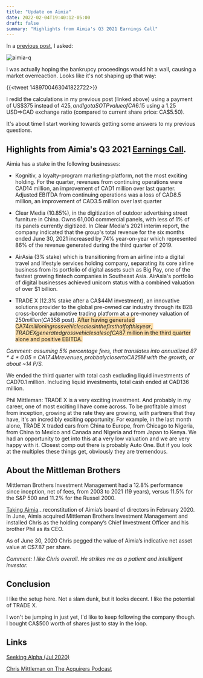 ```yaml
---
title: "Update on Aimia"
date: 2022-02-04T19:40:12-05:00
draft: false
summary: "Highlights from Aimia's Q3 2021 Earnings Call"
---
```


In a [previous post](/diary/aimia/), I asked:

![aimia-q](/images/aimia-q.png)

I was actually hoping the bankrupcy proceedings would hit a wall, causing a market overreaction. Looks like it's not shaping up that way:

{{<tweet 1489700463041822722>}}

I redid the calculations in my previous post (linked above) using a payment of US$375 instead of $425, and I got a SOTP value of CA$6.15 using a 1.25 USD=>CAD exchange ratio (compared to current share price: CA$5.50).

It's about time I start working towards getting some answers to my previous questions.

## Highlights from Aimia's Q3 2021 [Earnings Call](https://seekingalpha.com/article/4468554-aimia-inc-aimff-ceo-phil-mittleman-on-q3-2021-results-earnings-call-transcript).

Aimia has a stake in the following businesses:

- Kognitiv, a loyalty-program marketing-platform, not the most exciting holding.  For the quarter, revenues from continuing operations were CAD14 million, an improvement of CAD1 million over last quarter. Adjusted EBITDA from continuing operations was a loss of CAD8.5 million, an improvement of CAD3.5 million over last quarter

- Clear Media (10.85%), in the digitization of outdoor advertising street furniture in China. Owns 61,000 commercial panels, with less of 1% of its panels currently digitized.  In Clear Media's 2021 interim report, the company indicated that the group's total revenue for the six months ended June 30, 2021 increased by 74% year-on-year which represented 86% of the revenue generated during the third quarter of 2019.

- AirAsia (3% stake) which is transitioning from an airline into a digital travel and lifestyle services holding company, separating its core airline business from its portfolio of digital assets such as Big Pay, one of the fastest growing fintech companies in Southeast Asia. AirAsia's portfolio of digital businesses achieved unicorn status with a combined valuation of over $1 billion. 

- TRADE X (12.3% stake after a CA$44M investment), an innovative solutions provider to the global pre-owned car industry through its B2B cross-border automotive trading platform at a pre-money valuation of $250 million (CA$358 post). <span style="background-color: #FEDDAA;">After having generated CA$74 million in gross vehicle sales in the first half of this year, TRADE X generated gross vehicle sales of CA$87 million in the third quarter alone and positive EBITDA.</span>

_Comment: assuming 5% percentage fees, that translates into annualized 87 * 4 * 0.05 = CA$17.4M revenues, probbaly closer to CA$25M with the growth, or about ~14 P/S._

We ended the third quarter with total cash excluding liquid investments of CAD70.1 million. Including liquid investments, total cash ended at CAD136 million. 

Phil Mittleman: TRADE X is a very exciting investment. And probably in my career, one of most exciting I have come across. To be profitable almost from inception, growing at the rate they are growing, with partners that they have, it's an incredibly exciting opportunity. For example, in the last month alone, TRADE X traded cars from China to Europe, from Chicago to Nigeria, from China to Mexico and Canada and Nigeria and from Japan to Kenya. We had an opportunity to get into this at a very low valuation and we are very happy with it. Closest comp out there is probably Auto One. But if you look at the multiples these things get, obviously they are tremendous.

## About the Mittleman Brothers

Mittleman Brothers Investment Management had a 12.8% performance since inception, net of fees, from 2003 to 2021 (19 years), versus 11.5% for the S&P 500 and 11.2% for the Russel 2000.

[Taking Aimia](http://www.mittlemanbrothers.com/wp-content/uploads/2020/09/VII-CM.pdf)...reconstitution of Aimia’s board of directors in February 2020. In June, Aimia acquired Mittleman Brothers Investment Management and installed Chris as the holding company’s Chief Investment Officer and his brother Phil as its CEO.

As of June 30, 2020 Chris pegged the value of Aimia’s indicative net asset value at C$7.87 per share.

_Comment: I like Chris overall. He strikes me as a patient and intelligent investor._

## Conclusion

I like the setup here. Not a slam dunk, but it looks decent. I like the potential of TRADE X.

I won't be jumping in just yet, I'd like to keep following the company though. I bought CA$500 worth of shares just to stay in the loop.

## Links

[Seeking Alpha (Jul 2020)](https://seekingalpha.com/article/4360727-aimia-transformed-holding-company-significant-upside)

[Chris Mittleman on The Acquirers Podcast](https://www.youtube.com/watch?v=1TUNOKyv7vQ)